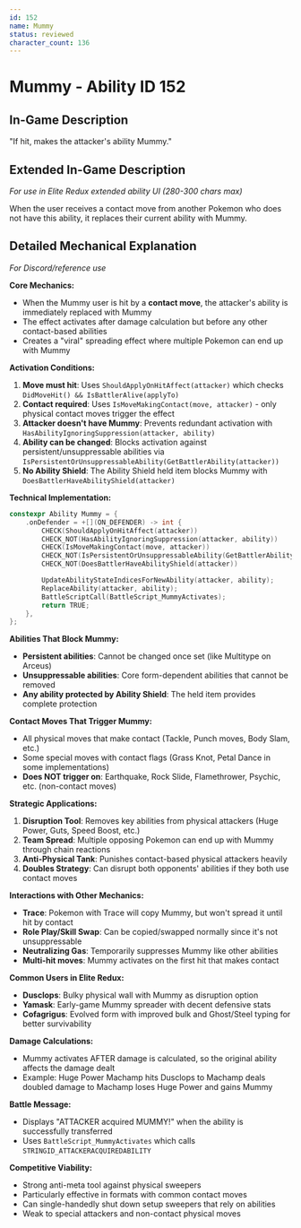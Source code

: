 ```yaml
---
id: 152
name: Mummy
status: reviewed
character_count: 136
---
```


# Mummy - Ability ID 152

## In-Game Description
"If hit, makes the attacker's ability Mummy."

## Extended In-Game Description
*For use in Elite Redux extended ability UI (280-300 chars max)*

When the user receives a contact move from another Pokemon who does not have this ability, it replaces their current ability with Mummy.

## Detailed Mechanical Explanation
*For Discord/reference use*

**Core Mechanics:**
- When the Mummy user is hit by a **contact move**, the attacker's ability is immediately replaced with Mummy
- The effect activates after damage calculation but before any other contact-based abilities
- Creates a "viral" spreading effect where multiple Pokemon can end up with Mummy

**Activation Conditions:**
1. **Move must hit**: Uses `ShouldApplyOnHitAffect(attacker)` which checks `DidMoveHit() && IsBattlerAlive(applyTo)`
2. **Contact required**: Uses `IsMoveMakingContact(move, attacker)` - only physical contact moves trigger the effect
3. **Attacker doesn't have Mummy**: Prevents redundant activation with `HasAbilityIgnoringSuppression(attacker, ability)`
4. **Ability can be changed**: Blocks activation against persistent/unsuppressable abilities via `IsPersistentOrUnsuppressableAbility(GetBattlerAbility(attacker))`
5. **No Ability Shield**: The Ability Shield held item blocks Mummy with `DoesBattlerHaveAbilityShield(attacker)`

**Technical Implementation:**
```cpp
constexpr Ability Mummy = {
    .onDefender = +[](ON_DEFENDER) -> int {
        CHECK(ShouldApplyOnHitAffect(attacker))
        CHECK_NOT(HasAbilityIgnoringSuppression(attacker, ability))
        CHECK(IsMoveMakingContact(move, attacker))
        CHECK_NOT(IsPersistentOrUnsuppressableAbility(GetBattlerAbility(attacker)))
        CHECK_NOT(DoesBattlerHaveAbilityShield(attacker))

        UpdateAbilityStateIndicesForNewAbility(attacker, ability);
        ReplaceAbility(attacker, ability);
        BattleScriptCall(BattleScript_MummyActivates);
        return TRUE;
    },
};
```

**Abilities That Block Mummy:**
- **Persistent abilities**: Cannot be changed once set (like Multitype on Arceus)
- **Unsuppressable abilities**: Core form-dependent abilities that cannot be removed
- **Any ability protected by Ability Shield**: The held item provides complete protection

**Contact Moves That Trigger Mummy:**
- All physical moves that make contact (Tackle, Punch moves, Body Slam, etc.)
- Some special moves with contact flags (Grass Knot, Petal Dance in some implementations)
- **Does NOT trigger on**: Earthquake, Rock Slide, Flamethrower, Psychic, etc. (non-contact moves)

**Strategic Applications:**
1. **Disruption Tool**: Removes key abilities from physical attackers (Huge Power, Guts, Speed Boost, etc.)
2. **Team Spread**: Multiple opposing Pokemon can end up with Mummy through chain reactions
3. **Anti-Physical Tank**: Punishes contact-based physical attackers heavily
4. **Doubles Strategy**: Can disrupt both opponents' abilities if they both use contact moves

**Interactions with Other Mechanics:**
- **Trace**: Pokemon with Trace will copy Mummy, but won't spread it until hit by contact
- **Role Play/Skill Swap**: Can be copied/swapped normally since it's not unsuppressable
- **Neutralizing Gas**: Temporarily suppresses Mummy like other abilities
- **Multi-hit moves**: Mummy activates on the first hit that makes contact

**Common Users in Elite Redux:**
- **Dusclops**: Bulky physical wall with Mummy as disruption option
- **Yamask**: Early-game Mummy spreader with decent defensive stats
- **Cofagrigus**: Evolved form with improved bulk and Ghost/Steel typing for better survivability

**Damage Calculations:**
- Mummy activates AFTER damage is calculated, so the original ability affects the damage dealt
- Example: Huge Power Machamp hits Dusclops to Machamp deals doubled damage to Machamp loses Huge Power and gains Mummy

**Battle Message:**
- Displays "ATTACKER acquired MUMMY!" when the ability is successfully transferred
- Uses `BattleScript_MummyActivates` which calls `STRINGID_ATTACKERACQUIREDABILITY`

**Competitive Viability:**
- Strong anti-meta tool against physical sweepers
- Particularly effective in formats with common contact moves
- Can single-handedly shut down setup sweepers that rely on abilities
- Weak to special attackers and non-contact physical moves
